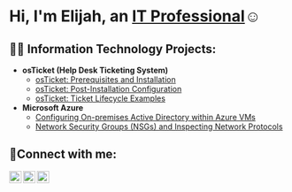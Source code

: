 <h1>Hi, I'm Elijah, an <a href="https://linkedin.com/in/ekelly26">IT Professional</a>☺</h1>

<h2>👨‍💻 Information Technology Projects:</h2>

- <b>osTicket (Help Desk Ticketing System)</b>
  - [osTicket: Prerequisites and Installation](https://github.com/ekelly26/osticket-prereqs)
  - [osTicket: Post-Installation Configuration](https://github.com/ekelly26/post-install-config)
  - [osTicket: Ticket Lifecycle Examples](https://github.com/ekelly26/ticket-lifecycle)
- <b>Microsoft Azure</b>
  - [Configuring On-premises Active Directory within Azure VMs](https://github.com/ekelly26/configure-ad)
  - [Network Security Groups (NSGs) and Inspecting Network Protocols](https://github.com/joshmadakorcc/azure-network-protocols)

<h2>🤳Connect with me:</h2>

[<img align="left" alt="Josh | Twitter" width="22px" src="https://cdn.jsdelivr.net/npm/simple-icons@v3/icons/twitter.svg" />][twitter]
[<img align="left" alt="Josh | LinkedIn" width="22px" src="https://cdn.jsdelivr.net/npm/simple-icons@v3/icons/linkedin.svg" />][linkedin]
[<img align="left" alt="Josh | Instagram" width="22px" src="https://cdn.jsdelivr.net/npm/simple-icons@v3/icons/instagram.svg" />][instagram]

[twitter]: https://twitter.com/
[instagram]: https://www.instagram.com/
[linkedin]: https://linkedin.com/in/ekelly26
